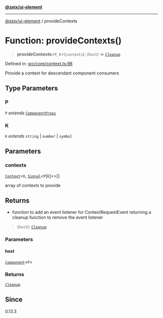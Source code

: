 [**@zeix/ui-element**](../README.md)

***

[@zeix/ui-element](../globals.md) / provideContexts

# Function: provideContexts()

> **provideContexts**\<`P`, `K`\>(`contexts`): (`host`) => [`Cleanup`](../type-aliases/Cleanup.md)

Defined in: [src/core/context.ts:98](https://github.com/zeixcom/ui-element/blob/29b42270573af1b19b68f0383c60c6f1221e3f0d/src/core/context.ts#L98)

Provide a context for descendant component consumers

## Type Parameters

### P

`P` *extends* [`ComponentProps`](../type-aliases/ComponentProps.md)

### K

`K` *extends* `string` \| `number` \| `symbol`

## Parameters

### contexts

[`Context`](../type-aliases/Context.md)\<`K`, [`Signal`](../type-aliases/Signal.md)\<`P`\[`K`\]\>\>[]

array of contexts to provide

## Returns

- function to add an event listener for ContextRequestEvent returning a cleanup function to remove the event listener

> (`host`): [`Cleanup`](../type-aliases/Cleanup.md)

### Parameters

#### host

[`Component`](../type-aliases/Component.md)\<`P`\>

### Returns

[`Cleanup`](../type-aliases/Cleanup.md)

## Since

0.13.3
